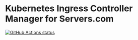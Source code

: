 # Kubernetes Ingress Controller Manager for Servers.com

[![GitHub Actions status](https://github.com/serverscom/serverscom-ingress-controller/workflows/Test/badge.svg)](https://github.com/serverscom/serverscom-ingress-controller/actions)
